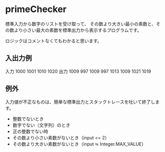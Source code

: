 primeChecker
============

標準入力から数字のリストを受け取って、
その数より大きい最小の素数と、その数より小さい最大の素数を標準出力から表示するプログラムです。

ロジックはコメントなくてもわかると思います。

## 入出力例

入力
1000
1001
1010
1020
出力
1009 997
1009 997
1013 1009
1021 1019


## 例外

入力値が不正なものは、簡単な標準出力とスタックトレースを吐いて終了します。

- 整数でないとき
- 数字でない（文字列）のとき
- 正の整数でない時
- その数より小さい素数がないとき（input <= 2）
- その数より大きい素数がないとき（input ≒ Integer.MAX_VALUE）

